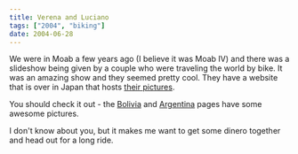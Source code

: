 ```yaml
---
title: Verena and Luciano
tags: ["2004", "biking"]
date: 2004-06-28
---
```

We were in Moab a few years ago (I believe it was Moab IV) and there was a slideshow being given by a couple who were traveling the world by bike.  It was an amazing show and they seemed pretty cool.  They have a website that is over in Japan that hosts <a href="http://y-field.com/veraluc/bicycle/countries/c_frame.html">their pictures</a>.

You should check it out - the <a href="http://y-field.com/veraluc/bicycle/countries/bolivia.html">Bolivia</a> and <a href="http://y-field.com/veraluc/bicycle/countries/argentina.html">Argentina</a> pages have some awesome pictures.

I don't know about you, but it makes me want to get some dinero together and head out for a long ride.
